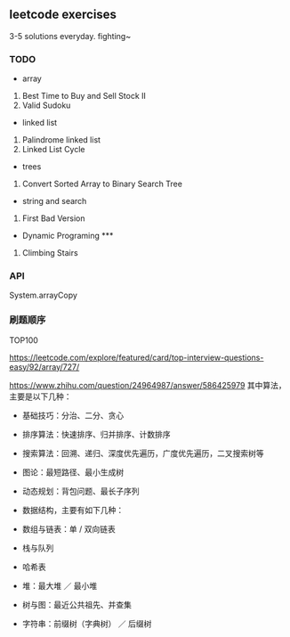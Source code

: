 ## leetcode exercises

3-5 solutions everyday. fighting~

### TODO
* array 
1. Best Time to Buy and Sell Stock II
2. Valid Sudoku

* linked list
1. Palindrome linked list
2. Linked List Cycle

* trees
1. Convert Sorted Array to Binary Search Tree

* string and search
1.  First Bad Version

* Dynamic Programing *** 
1. Climbing Stairs


### API
System.arrayCopy

### 刷题顺序
TOP100

https://leetcode.com/explore/featured/card/top-interview-questions-easy/92/array/727/

https://www.zhihu.com/question/24964987/answer/586425979
其中算法，主要是以下几种：

* 基础技巧：分治、二分、贪心
* 排序算法：快速排序、归并排序、计数排序
* 搜索算法：回溯、递归、深度优先遍历，广度优先遍历，二叉搜索树等
* 图论：最短路径、最小生成树
* 动态规划：背包问题、最长子序列
* 数据结构，主要有如下几种：


* 数组与链表：单 / 双向链表
* 栈与队列
* 哈希表
* 堆：最大堆 ／ 最小堆
* 树与图：最近公共祖先、并查集
* 字符串：前缀树（字典树） ／ 后缀树
